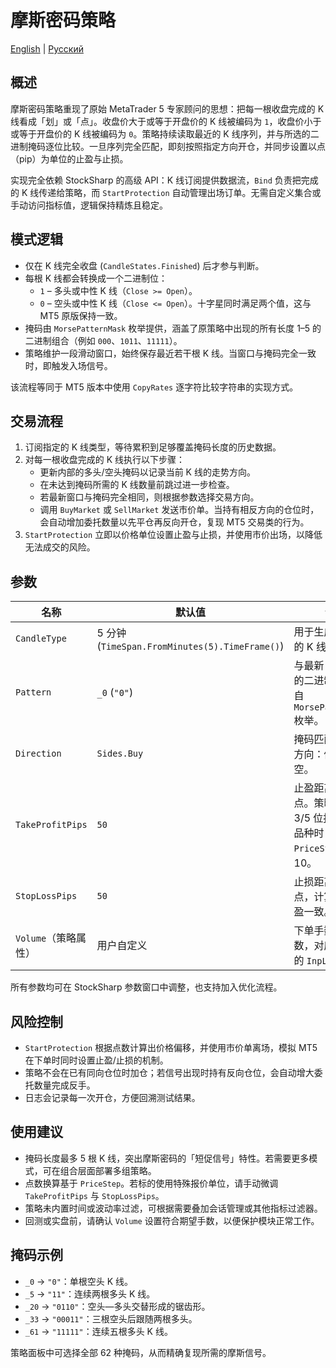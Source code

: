 # 摩斯密码策略
[English](README.md) | [Русский](README_ru.md)

## 概述
摩斯密码策略重现了原始 MetaTrader 5 专家顾问的思想：把每一根收盘完成的 K 线看成「划」或「点」。收盘价大于或等于开盘价的 K 线被编码为 `1`，收盘价小于或等于开盘价的 K 线被编码为 `0`。策略持续读取最近的 K 线序列，并与所选的二进制掩码逐位比较。一旦序列完全匹配，即刻按照指定方向开仓，并同步设置以点（pip）为单位的止盈与止损。

实现完全依赖 StockSharp 的高级 API：K 线订阅提供数据流，`Bind` 负责把完成的 K 线传递给策略，而 `StartProtection` 自动管理出场订单。无需自定义集合或手动访问指标值，逻辑保持精炼且稳定。

## 模式逻辑
- 仅在 K 线完全收盘 (`CandleStates.Finished`) 后才参与判断。
- 每根 K 线都会转换成一个二进制位：
  - `1` – 多头或中性 K 线（`Close >= Open`）。
  - `0` – 空头或中性 K 线（`Close <= Open`）。十字星同时满足两个值，这与 MT5 原版保持一致。
- 掩码由 `MorsePatternMask` 枚举提供，涵盖了原策略中出现的所有长度 1–5 的二进制组合（例如 `000`、`1011`、`11111`）。
- 策略维护一段滑动窗口，始终保存最近若干根 K 线。当窗口与掩码完全一致时，即触发入场信号。

该流程等同于 MT5 版本中使用 `CopyRates` 逐字符比较字符串的实现方式。

## 交易流程
1. 订阅指定的 K 线类型，等待累积到足够覆盖掩码长度的历史数据。
2. 对每一根收盘完成的 K 线执行以下步骤：
   - 更新内部的多头/空头掩码以记录当前 K 线的走势方向。
   - 在未达到掩码所需的 K 线数量前跳过进一步检查。
   - 若最新窗口与掩码完全相同，则根据参数选择交易方向。
   - 调用 `BuyMarket` 或 `SellMarket` 发送市价单。当持有相反方向的仓位时，会自动增加委托数量以先平仓再反向开仓，复现 MT5 交易类的行为。
3. `StartProtection` 立即以价格单位设置止盈与止损，并使用市价出场，以降低无法成交的风险。

## 参数
| 名称 | 默认值 | 说明 |
| --- | --- | --- |
| `CandleType` | 5 分钟 (`TimeSpan.FromMinutes(5).TimeFrame()`) | 用于生成摩斯序列的 K 线类型。 |
| `Pattern` | `_0` (`"0"`) | 与最新 K 线比较的二进制掩码，取自 `MorsePatternMask` 枚举。 |
| `Direction` | `Sides.Buy` | 掩码匹配时执行的方向：做多或做空。 |
| `TakeProfitPips` | `50` | 止盈距离，单位为点。策略会在遇到 3/5 位报价的外汇品种时自动把 `PriceStep` 乘以 10。 |
| `StopLossPips` | `50` | 止损距离，单位为点，计算方式与止盈一致。 |
| `Volume`（策略属性） | 用户自定义 | 下单手数或合约数，对应 MT5 中的 `InpLot`。 |

所有参数均可在 StockSharp 参数窗口中调整，也支持加入优化流程。

## 风险控制
- `StartProtection` 根据点数计算出价格偏移，并使用市价单离场，模拟 MT5 在下单时同时设置止盈/止损的机制。
- 策略不会在已有同向仓位时加仓；若信号出现时持有反向仓位，会自动增大委托数量完成反手。
- 日志会记录每一次开仓，方便回溯测试结果。

## 使用建议
- 掩码长度最多 5 根 K 线，突出摩斯密码的「短促信号」特性。若需要更多模式，可在组合层面部署多组策略。
- 点数换算基于 `PriceStep`。若标的使用特殊报价单位，请手动微调 `TakeProfitPips` 与 `StopLossPips`。
- 策略未内置时间或波动率过滤，可根据需要叠加会话管理或其他指标过滤器。
- 回测或实盘前，请确认 `Volume` 设置符合期望手数，以便保护模块正常工作。

## 掩码示例
- `_0` → `"0"`：单根空头 K 线。
- `_5` → `"11"`：连续两根多头 K 线。
- `_20` → `"0110"`：空头—多头交替形成的锯齿形。
- `_33` → `"00011"`：三根空头后跟随两根多头。
- `_61` → `"11111"`：连续五根多头 K 线。

策略面板中可选择全部 62 种掩码，从而精确复现所需的摩斯信号。

